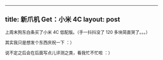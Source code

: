 ---
title: 新爪机 Get：小米 4C
layout: post
----

上周末狗东白条买了小米 4C 低配版。（手一抖抖没了 120 多块简直哭了。。。）

其实我只是想发个东西庆祝一下 ：）

说不定之后会在后面写点儿评测之类，看我忙不忙啦 ：）
